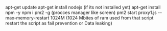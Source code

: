 apt-get update
apt-get install nodejs (if its not installed yet)
apt-get install npm -y 
npm i pm2 -g (procces manager like screen)
pm2 start proxy1.js --max-memory-restart 1024M (1024 Mbites of ram used from that script restart the script as fail prevention or Data leaking)
